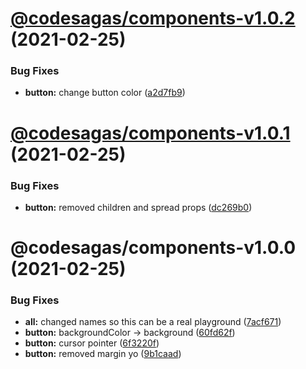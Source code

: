 # [@codesagas/components-v1.0.2](https://github.com/codesagas/codesagas-app/compare/@codesagas/components-v1.0.1...@codesagas/components-v1.0.2) (2021-02-25)


### Bug Fixes

* **button:** change button color ([a2d7fb9](https://github.com/codesagas/codesagas-app/commit/a2d7fb91cb09c84121db7c8a8b994c703df157ac))

# [@codesagas/components-v1.0.1](https://github.com/codesagas/codesagas-app/compare/@codesagas/components-v1.0.0...@codesagas/components-v1.0.1) (2021-02-25)


### Bug Fixes

* **button:** removed children and spread props ([dc269b0](https://github.com/codesagas/codesagas-app/commit/dc269b0b72832799ee9fea4438e92e64e34f43a6))

# @codesagas/components-v1.0.0 (2021-02-25)


### Bug Fixes

* **all:** changed names so this can be a real playground ([7acf671](https://github.com/codesagas/codesagas-app/commit/7acf67129baf67b56fef4134b09c3644f87b1d47))
* **button:** backgroundColor -> background ([60fd62f](https://github.com/codesagas/codesagas-app/commit/60fd62fd92fa3b037a9eed89eaef7a5c57be102d))
* **button:** cursor pointer ([6f3220f](https://github.com/codesagas/codesagas-app/commit/6f3220f01fd6ad49deac64ff6187283788bd2873))
* **button:** removed margin yo ([9b1caad](https://github.com/codesagas/codesagas-app/commit/9b1caad182219133f899ac3382279c224dbc5e0a))
